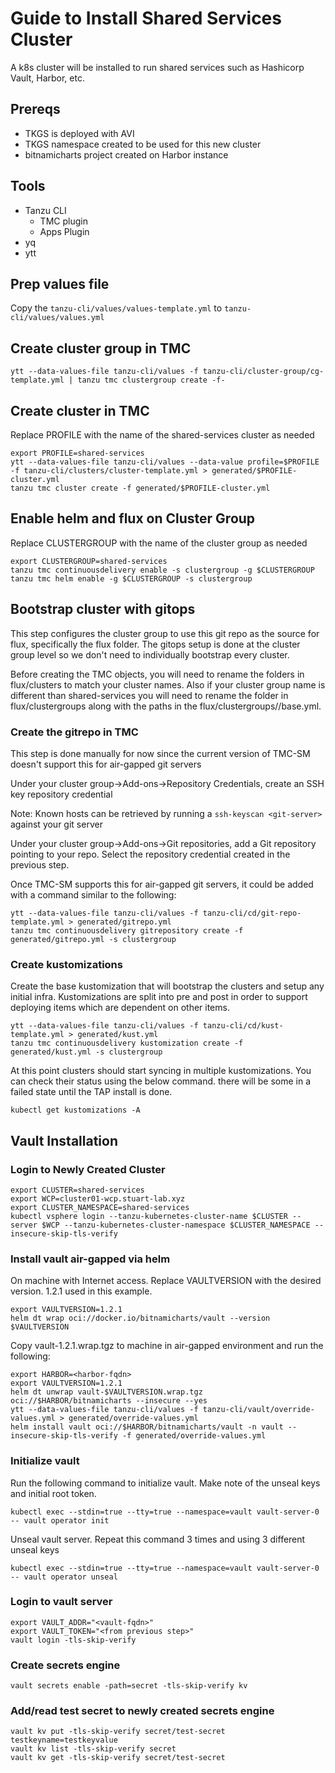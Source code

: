 # Guide to Install Shared Services Cluster
A k8s cluster will be installed to run shared services such as Hashicorp Vault, Harbor, etc.

## Prereqs
* TKGS is deployed with AVI
* TKGS namespace created to be used for this new cluster
* bitnamicharts project created on Harbor instance

## Tools
* Tanzu CLI
    * TMC plugin
    * Apps Plugin
* yq
* ytt

## Prep values file
Copy the `tanzu-cli/values/values-template.yml` to `tanzu-cli/values/values.yml`

## Create cluster group in TMC
```
ytt --data-values-file tanzu-cli/values -f tanzu-cli/cluster-group/cg-template.yml | tanzu tmc clustergroup create -f-
```

## Create cluster in TMC
Replace PROFILE with the name of the shared-services cluster as needed
```
export PROFILE=shared-services
ytt --data-values-file tanzu-cli/values --data-value profile=$PROFILE -f tanzu-cli/clusters/cluster-template.yml > generated/$PROFILE-cluster.yml
tanzu tmc cluster create -f generated/$PROFILE-cluster.yml
```

## Enable helm and flux on Cluster Group
Replace CLUSTERGROUP with the name of the cluster group as needed
```
export CLUSTERGROUP=shared-services
tanzu tmc continuousdelivery enable -s clustergroup -g $CLUSTERGROUP
tanzu tmc helm enable -g $CLUSTERGROUP -s clustergroup
```

## Bootstrap cluster with gitops
This step configures the cluster group to use this git repo as the source for flux, specifically the flux folder. The gitops setup is done at the cluster group level so we don't need to individually bootstrap every cluster.

Before creating the TMC objects, you will need to rename the folders in flux/clusters to match your cluster names. Also if your cluster group name is different than shared-services you will need to rename the folder in flux/clustergroups along with the paths in the flux/clustergroups/<group-name>/base.yml.

### Create the gitrepo in TMC

This step is done manually for now since the current version of TMC-SM doesn't support this for air-gapped git servers

Under your cluster group->Add-ons->Repository Credentials, create an SSH key repository credential

Note: Known hosts can be retrieved by running a `ssh-keyscan <git-server>` against your git server

Under your cluster group->Add-ons->Git repositories, add a Git repository pointing to your repo. Select the repository credential created in the previous step.

Once TMC-SM supports this for air-gapped git servers, it could be added with a command similar to the following:
```
ytt --data-values-file tanzu-cli/values -f tanzu-cli/cd/git-repo-template.yml > generated/gitrepo.yml
tanzu tmc continuousdelivery gitrepository create -f generated/gitrepo.yml -s clustergroup
```

### Create kustomizations
Create the base kustomization that will bootstrap the clusters and setup any initial infra. Kustomizations are split into pre and post in order to support deploying items which are dependent on other items.
```
ytt --data-values-file tanzu-cli/values -f tanzu-cli/cd/kust-template.yml > generated/kust.yml
tanzu tmc continuousdelivery kustomization create -f generated/kust.yml -s clustergroup
```

At this point clusters should start syncing in multiple kustomizations. You can check their status using the below command. there will be some in a failed state until the TAP install is done.

```
kubectl get kustomizations -A
```

## Vault Installation
### Login to Newly Created Cluster
```
export CLUSTER=shared-services
export WCP=cluster01-wcp.stuart-lab.xyz
export CLUSTER_NAMESPACE=shared-services
kubectl vsphere login --tanzu-kubernetes-cluster-name $CLUSTER --server $WCP --tanzu-kubernetes-cluster-namespace $CLUSTER_NAMESPACE --insecure-skip-tls-verify
```

### Install vault air-gapped via helm
On machine with Internet access. Replace VAULTVERSION with the desired version. 1.2.1 used in this example.
```
export VAULTVERSION=1.2.1
helm dt wrap oci://docker.io/bitnamicharts/vault --version $VAULTVERSION
```

Copy vault-1.2.1.wrap.tgz to machine in air-gapped environment and run the following:

```
export HARBOR=<harbor-fqdn>
export VAULTVERSION=1.2.1
helm dt unwrap vault-$VAULTVERSION.wrap.tgz oci://$HARBOR/bitnamicharts --insecure --yes
ytt --data-values-file tanzu-cli/values -f tanzu-cli/vault/override-values.yml > generated/override-values.yml
helm install vault oci://$HARBOR/bitnamicharts/vault -n vault --insecure-skip-tls-verify -f generated/override-values.yml
```

### Initialize vault
Run the following command to initialize vault. Make note of the unseal keys and initial root token.
```
kubectl exec --stdin=true --tty=true --namespace=vault vault-server-0 -- vault operator init
```
Unseal vault server. Repeat this command 3 times and using 3 different unseal keys
```
kubectl exec --stdin=true --tty=true --namespace=vault vault-server-0 -- vault operator unseal
```

### Login to vault server
```
export VAULT_ADDR="<vault-fqdn>"
export VAULT_TOKEN="<from previous step>"
vault login -tls-skip-verify
```

### Create secrets engine
```
vault secrets enable -path=secret -tls-skip-verify kv
```

### Add/read test secret to newly created secrets engine
```
vault kv put -tls-skip-verify secret/test-secret testkeyname=testkeyvalue
vault kv list -tls-skip-verify secret
vault kv get -tls-skip-verify secret/test-secret
```